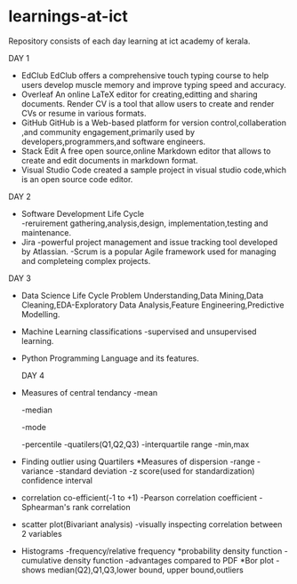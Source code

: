 # learnings-at-ict
Repository consists of each day learning at ict academy of kerala.

DAY 1 
* EdClub
  EdClub offers a comprehensive touch typing course to help users develop muscle memory and improve  typing speed and accuracy.
* Overleaf
  An online LaTeX editor for creating,editting and sharing documents.
  Render CV is a tool that allow users to create and render CVs or resume in various formats.
* GitHub
  GitHub is a Web-based platform for version control,collaberation ,and community engagement,primarily used by developers,programmers,and software engineers.
* Stack Edit
  A free open source,online Markdown editor that allows to create and edit documents in markdown format.
* Visual Studio Code
  created a sample project in visual studio code,which is an open source code editor.

DAY 2
* Software Development Life Cycle  
-reruirement gathering,analysis,design, implementation,testing and maintenance. 
* Jira
-powerful project management and issue tracking tool developed by Atlassian.
-Scrum is a popular Agile framework used for managing and completeing complex projects.

DAY 3
* Data Science Life Cycle 
 Problem Understanding,Data Mining,Data Cleaning,EDA-Exploratory Data Analysis,Feature Engineering,Predictive Modelling.
* Machine Learning classifications -supervised and unsupervised learning.
* Python Programming Language and its features.

  DAY 4
* Measures of central tendancy
  -mean
  
  -median
  
  -mode
  
  -percentile
  -quatilers(Q1,Q2,Q3)
  -interquartile range
  -min,max
* Finding outlier using Quartilers
  *Measures of dispersion
  -range
  -variance
  -standard deviation
  -z score(used for standardization)
  confidence interval
* correlation co-efficient(-1 to +1)
  -Pearson correlation coefficient
  -Sphearman's rank correlation
* scatter plot(Bivariant analysis)
  -visually inspecting correlation between 2 variables
* Histograms
  -frequency/relative frequency
*probability density function
  -cumulative density function
  -advantages compared to PDF
 *Bor plot
  -shows median(Q2),Q1,Q3,lower bound, upper bound,outliers
